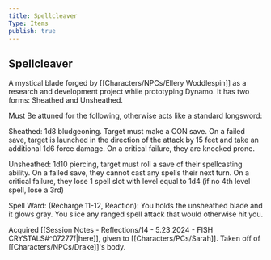 ```yaml
---
title: Spellcleaver
Type: Items
publish: true
---
```


## Spellcleaver

A mystical blade forged by [[Characters/NPCs/Ellery Woddlespin]] as a research and development project while prototyping Dynamo. It has two forms: Sheathed and Unsheathed.

Must Be attuned for the following, otherwise acts like a standard longsword:

Sheathed: 1d8 bludgeoning. Target must make a CON save. On a failed save, target is launched in the direction of the attack by 15 feet and take an additional 1d6 force damage. On a critical failure, they are knocked prone.

Unsheathed: 1d10 piercing, target must roll a save of their spellcasting ability. On a failed save, they cannot cast any spells their next turn. On a critical failure, they lose 1 spell slot with level equal to 1d4 (if no 4th level spell, lose a 3rd)

Spell Ward: (Recharge 11-12, Reaction): You holds the unsheathed blade and it glows gray. You slice any ranged spell attack that would otherwise hit you. 

Acquired [[Session Notes - Reflections/14 - 5.23.2024 - FISH CRYSTALS#^07277f\|here]], given to [[Characters/PCs/Sarah]]. Taken off of [[Characters/NPCs/Drake]]'s body. 